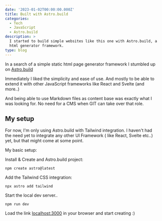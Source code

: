 ```yaml
---
date: '2023-01-02T00:00:00.000Z'
title: Built with Astro.build
categories:
  - Tech
  - JavaScript
  - Astro.build
description: >
  I started to build simple websites like this one with Astro.build, a static
  html generator framework.
type: blog
---
```


In a search of a simple static html page generator framework I stumbled up on [Astro.build](https://astro.build "Link to Astro.build website")

Immediately I liked the simplicity and ease of use. And mostly to be able to extend it with other JavaScript frameworks like React and Svelte (and more..)

And being able to use Markdown files as content base was exactly what I was looking for. No need for a CMS when GIT can take over that role.

## My setup

For now, I'm only using Astro.build with Tailwind integration. I haven't had the need yet to integrate any other UI Framework ( like React, Svelte etc..) yet, but that might come at some point.

My basic setup:

Install & Create and Astro.build project:

```shell
npm create astro@latest
```

Add the Tailwind CSS integration:

```shell
npx astro add tailwind
```

Start the local dev server..

```shell
npm run dev
```

Load the link [localhost:3000](http://localhost:3000/ "Link to localhost port 3000") in your browser and start creating :)
